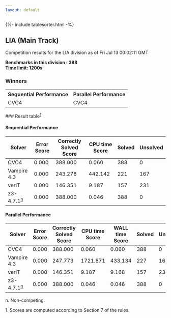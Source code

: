 ```yaml
---
layout: default
---
```

{%- include tablesorter.html -%}

##  LIA (Main Track)

Competition results for the LIA division as of Fri Jul 13 00:02:11 GMT

**Benchmarks in this division : 388  
Time limit: 1200s** 

### Winners
<table class="result">
<tr><th class="center">Sequential Performance</th><th class="center">Parallel Performance</th></tr>
<tr class="center"><td>CVC4</td><td>CVC4</td></tr></table>
### Result table<sup><a href="#fn1">1</a></sup>

#### Sequential Performance

<table id="sequential" class="result sorted">
<thead><tr class="center">
  <th>Solver</th>
  <th>Error Score</th>
  <th>Correctly Solved Score</th>
  <th>CPU time Score</th>
  <th>Solved</th>
  <th>Unsolved</th>
</tr></thead><tr>
  <td>CVC4</td>
  <td>0.000</td>
  <td>388.000</td>
  <td>0.060</td>
<td>388</td>
<td>0</td>
</tr><tr>
  <td>Vampire 4.3</td>
  <td>0.000</td>
  <td>243.278</td>
  <td>442.142</td>
<td>221</td>
<td>167</td>
</tr><tr>
  <td>veriT</td>
  <td>0.000</td>
  <td>146.351</td>
  <td>9.187</td>
<td>157</td>
<td>231</td>
</tr><tr>
  <td>z3-4.7.1<SUP><a href="#fn">n</a></SUP></td>
  <td>0.000</td>
  <td>388.000</td>
  <td>0.046</td>
<td>388</td>
<td>0</td>
</tr></table>

#### Parallel Performance

<table id="parallel" class="result sorted">
<thead><tr class="center">
  <th>Solver</th>
  <th>Error Score</th>
  <th>Correctly Solved Score</th>
  <th>CPU time Score</th>
  <th>WALL time Score</th>
  <th>Solved</th>
  <th>Unsolved</th>
</tr></thead><tr>
  <td>CVC4</td>
<td>0.000</td><td>388.000</td><td>0.060</td><td>0.060</td><td>388</td><td>0</td></tr><tr>
  <td>Vampire 4.3</td>
<td>0.000</td><td>247.773</td><td>1721.871</td><td>433.134</td><td>227</td><td>161</td></tr><tr>
  <td>veriT</td>
<td>0.000</td><td>146.351</td><td>9.187</td><td>9.168</td><td>157</td><td>231</td></tr><tr>
  <td>z3-4.7.1<SUP><a href="#fn">n</a></SUP></td>
<td>0.000</td><td>388.000</td><td>0.046</td><td>0.046</td><td>388</td><td>0</td></tr></table>
 <span id="fn"> n. Non-competing. </span>

 <span id="fn1"> 1. Scores are computed according to Section 7 of the rules. </span>


